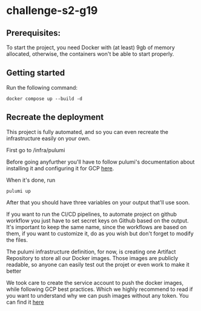 # challenge-s2-g19

## Prerequisites:

To start the project, you need Docker with (at least) 9gb of memory allocated, otherwise, the containers won't be able to start properly.

## Getting started

Run the following command:

```
docker compose up --build -d
```

## Recreate the deployment

This project is fully automated, and so you can even recreate the infrastructure easily on your own.

First go to /infra/pulumi

Before going anyfurther you'll have to follow pulumi's documentation about installing it and configuring it for GCP [here](https://www.pulumi.com/registry/packages/gcp/installation-configuration/).

When it's done, run

```
pulumi up
```

After that you should have three variables on your output that'll use soon.

If you want to run the CI/CD pipelines, to automate project on github workflow you just have to set secret keys on Github based on the output. It's important to keep the same name, since the workflows are based on them, if you want to customize it, do as you wish but don't forget to modify the files.

The pulumi infrastructure definition, for now, is creating one Artifact Repository to store all our Docker images.
Those images are publicly readable, so anyone can easily test out the projet or even work to make it better

We took care to create the service account to push the docker images, while following GCP best practices. Which we highly recommend to read if you want to understand why we can push images without any token. You can find it [here](https://cloud.google.com/kubernetes-engine/docs/how-to/workload-identity?hl=fr)
